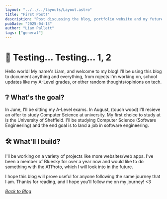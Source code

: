 ```yaml
---
layout: "../../../layouts/Layout.astro"
title: "First Post!"
description: "Post discussing the blog, portfolio website and my future."
pubDate: "2025-04-13"
author: "Liam Pallett"
tags: ["general"]
---
```


# 🎤 Testing... Testing... 1, 2

Hello world! My name's Liam, and welcome to my blog! I'll be using this blog to document anything and everything, from rojects I'm working on,
school updates like my A-Level grades, or other random thoughts/opinions on tech.

## ❔ What's the goal?

In June, I'll be sitting my A-Level exams. In August, (touch wood) I'll recieve an offer to study Computer Science at university. My first choice to study at is the University of Sheffield. I'll be studying Computer Science (Software Engineering) and the end goal is to land a job in software engineering.

## 🛠️ What'll I build?

I'll be working on a variety of projects like more websites/web apps. I've been a member of Bluesky for over a year now and would like to do something with the ATProto, which I will look into in the future.

I hope this blog will prove useful for anyone following the same journey that I am. Thanks for reading, and I hope you'll follow me on my journey! <3

[_Back to Blog_](../../blog/)
